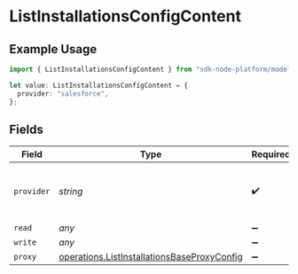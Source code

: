 # ListInstallationsConfigContent

## Example Usage

```typescript
import { ListInstallationsConfigContent } from "sdk-node-platform/models/operations";

let value: ListInstallationsConfigContent = {
  provider: "salesforce",
};
```

## Fields

| Field                                                                                                      | Type                                                                                                       | Required                                                                                                   | Description                                                                                                | Example                                                                                                    |
| ---------------------------------------------------------------------------------------------------------- | ---------------------------------------------------------------------------------------------------------- | ---------------------------------------------------------------------------------------------------------- | ---------------------------------------------------------------------------------------------------------- | ---------------------------------------------------------------------------------------------------------- |
| `provider`                                                                                                 | *string*                                                                                                   | :heavy_check_mark:                                                                                         | The SaaS API that we are integrating with.                                                                 | salesforce                                                                                                 |
| `read`                                                                                                     | *any*                                                                                                      | :heavy_minus_sign:                                                                                         | N/A                                                                                                        |                                                                                                            |
| `write`                                                                                                    | *any*                                                                                                      | :heavy_minus_sign:                                                                                         | N/A                                                                                                        |                                                                                                            |
| `proxy`                                                                                                    | [operations.ListInstallationsBaseProxyConfig](../../models/operations/listinstallationsbaseproxyconfig.md) | :heavy_minus_sign:                                                                                         | N/A                                                                                                        |                                                                                                            |